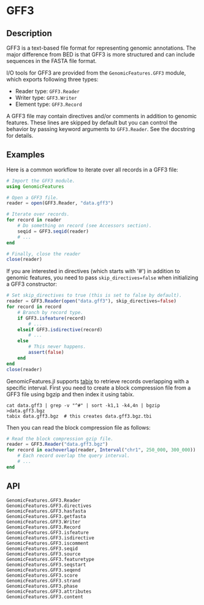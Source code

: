 GFF3
====

Description
-----------

GFF3 is a text-based file format for representing genomic annotations. The major
difference from BED is that GFF3 is more structured and can include sequences in
the FASTA file format.

I/O tools for GFF3 are provided from the `GenomicFeatures.GFF3` module,
which exports following three types:
* Reader type: `GFF3.Reader`
* Writer type: `GFF3.Writer`
* Element type: `GFF3.Record`

A GFF3 file may contain directives and/or comments in addition to genomic
features. These lines are skipped by default but you can control the behavior by
passing keyword arguments to `GFF3.Reader`. See the docstring for details.


Examples
--------

Here is a common workflow to iterate over all records in a GFF3 file:
```julia
# Import the GFF3 module.
using GenomicFeatures

# Open a GFF3 file.
reader = open(GFF3.Reader, "data.gff3")

# Iterate over records.
for record in reader
    # Do something on record (see Accessors section).
    seqid = GFF3.seqid(reader)
    # ...
end

# Finally, close the reader
close(reader)
```

If you are interested in directives (which starts with '#') in addition to
genomic features, you need to pass `skip_directives=false` when initializing a
GFF3 constructor:
```julia
# Set skip_directives to true (this is set to false by default).
reader = GFF3.Reader(open("data.gff3"), skip_directives=false)
for record in record
    # Branch by record type.
    if GFF3.isfeature(record)
        # ...
    elseif GFF3.isdirective(record)
        # ...
    else
        # This never happens.
        assert(false)
    end
end
close(reader)
```

GenomicFeatures.jl supports [tabix](http://www.htslib.org/doc/tabix.html) to
retrieve records overlapping with a specific interval. First you need to create
a block compression file from a GFF3 file using bgzip and then index it using
tabix.
```
cat data.gff3 | grep -v "^#" | sort -k1,1 -k4,4n | bgzip >data.gff3.bgz
tabix data.gff3.bgz  # this creates data.gff3.bgz.tbi
```

Then you can read the block compression file as follows:
```julia
# Read the block compression gzip file.
reader = GFF3.Reader("data.gff3.bgz")
for record in eachoverlap(reader, Interval("chr1", 250_000, 300_000))
    # Each record overlap the query interval.
    # ...
end
```


API
---

```@docs
GenomicFeatures.GFF3.Reader
GenomicFeatures.GFF3.directives
GenomicFeatures.GFF3.hasfasta
GenomicFeatures.GFF3.getfasta
GenomicFeatures.GFF3.Writer
GenomicFeatures.GFF3.Record
GenomicFeatures.GFF3.isfeature
GenomicFeatures.GFF3.isdirective
GenomicFeatures.GFF3.iscomment
GenomicFeatures.GFF3.seqid
GenomicFeatures.GFF3.source
GenomicFeatures.GFF3.featuretype
GenomicFeatures.GFF3.seqstart
GenomicFeatures.GFF3.seqend
GenomicFeatures.GFF3.score
GenomicFeatures.GFF3.strand
GenomicFeatures.GFF3.phase
GenomicFeatures.GFF3.attributes
GenomicFeatures.GFF3.content
```
